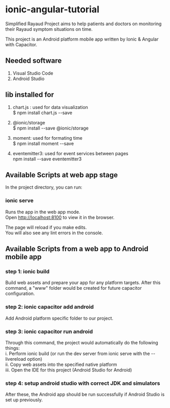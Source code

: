 # ionic-angular-tutorial
Simplified Rayaud Project aims to help patients and doctors on monitoring their Rayaud symptom situations on time. 

This project is an Android platform mobile app written by Ionic &amp; Angular with Capacitor.

## Needed software
1. Visual Studio Code <br />
2. Android Studio <br />

## lib installed for 
1. chart.js : used for data visualization<br />
$ npm install chart.js --save <br /> 


2. @ionic/storage <br />
$ npm install --save @ionic/storage <br />

3. moment: used for formating time <br />
$ npm install moment --save <br />

4. eventemitter3: used for event services between pages<br />
npm install --save eventemitter3 <br />

## Available Scripts at web app stage

In the project directory, you can run:

### ionic serve

Runs the app in the web app mode.<br />
Open [http://localhost:8100](http://localhost:8100) to view it in the browser.

The page will reload if you make edits.<br />
You will also see any lint errors in the console.

## Available Scripts from a web app to Android mobile app

### step 1: ionic build

Build web assets and prepare your app for any platform targets. After this command, a "www" folder would be created for future capacitor configuration.

### step 2: ionic capacitor add android

Add Android platform specific folder to our project.

### step 3: ionic capacitor run android

Through this command, the project would automatically do the following things: <br />
i. Perform ionic build (or run the dev server from ionic serve with the --livereload option) <br />
ii. Copy web assets into the specified native platform <br />
iii. Open the IDE for this project (Android Studio for Android) <br />

### step 4: setup android studio with correct JDK and simulators

After these, the Android app should be run successfully if Android Studio is set up previously. <br />
